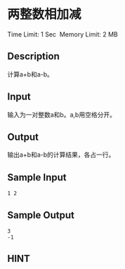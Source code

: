# 两整数相加减
Time Limit: 1 Sec  Memory Limit: 2 MB


## Description
计算a+b和a-b。


## Input
输入为一对整数a和b。a,b用空格分开。


## Output
输出a+b和a-b的计算结果，各占一行。


## Sample Input
```
1 2
```
## Sample Output
```
3
-1

```

## HINT
